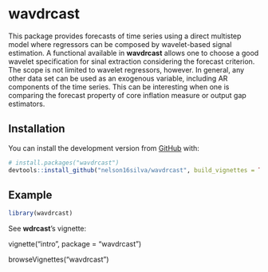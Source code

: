 
<!-- README.md is generated from README.Rmd. Please edit that file -->

# wavdrcast

<!-- badges: start -->

<!-- badges: end -->

This package provides forecasts of time series using a direct multistep
model where regressors can be composed by wavelet-based signal
estimation. A functional available in **wavdrcast** allows one to choose
a good wavelet specification for sinal extraction considering the
forecast criterion. The scope is not limited to wavelet regressors,
however. In general, any other data set can be used as an exogenous
variable, including AR components of the time series. This can be
interesting when one is comparing the forecast property of core
inflation measure or output gap estimators.

## Installation

You can install the development version from
[GitHub](https://github.com/) with:

``` r
# install.packages("wavdrcast")
devtools::install_github("nelson16silva/wavdrcast", build_vignettes = TRUE)
```

## Example

``` r
library(wavdrcast)
```

See **wdrcast**’s vignette:

vignette(“intro”, package = “wavdrcast”)

browseVignettes(“wavdrcast”)
